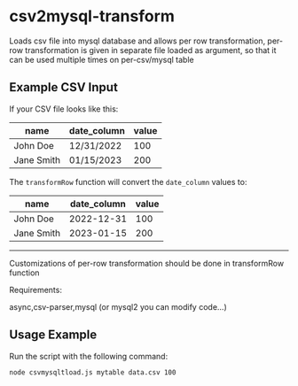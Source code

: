 # csv2mysql-transform
Loads csv file into mysql database and allows per row transformation,
per-row transformation is given in separate file loaded as argument, 
so that it can be used multiple times on per-csv/mysql table 

## Example CSV Input

If your CSV file looks like this:

| **name**     | **date_column** | **value** |
|--------------|-----------------|-----------|
| John Doe     | 12/31/2022      | 100       |
| Jane Smith   | 01/15/2023      | 200       |

The `transformRow` function will convert the `date_column` values to:

| **name**     | **date_column** | **value** |
|--------------|-----------------|-----------|
| John Doe     | 2022-12-31      | 100       |
| Jane Smith   | 2023-01-15      | 200       |

---

Customizations of per-row transformation should be done in transformRow function

Requirements: 

async,csv-parser,mysql (or mysql2 you can modify code...)

## Usage Example

Run the script with the following command:

```bash
node csvmysqltload.js mytable data.csv 100
